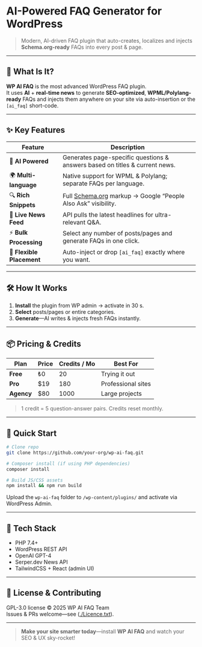 # AI-Powered FAQ Generator for WordPress  
> Modern, AI-driven FAQ plugin that auto-creates, localizes and injects **Schema.org-ready** FAQs into every post & page.


---

## 🚀 What Is It?

**WP AI FAQ** is the most advanced WordPress FAQ plugin.  
It uses **AI** + **real-time news** to generate **SEO-optimized**, **WPML/Polylang-ready** FAQs and injects them anywhere on your site via auto-insertion or the `[ai_faq]` short-code.

---

## ✨ Key Features

| Feature | Description |
|---------|-------------|
| 🤖 **AI Powered** | Generates page-specific questions & answers based on titles & current news. |
| 🌍 **Multi-language** | Native support for WPML & Polylang; separate FAQs per language. |
| 🔍 **Rich Snippets** | Full [Schema.org](https://schema.org) markup → Google “People Also Ask” visibility. |
| 📰 **Live News Feed** | API pulls the latest headlines for ultra-relevant Q&A. |
| ⚡ **Bulk Processing** | Select any number of posts/pages and generate FAQs in one click. |
| 🧩 **Flexible Placement** | Auto-inject or drop `[ai_faq]` exactly where you want. |

---

## 🛠️ How It Works

1. **Install** the plugin from WP admin → activate in 30 s.  
2. **Select** posts/pages or entire categories.  
3. **Generate**—AI writes & injects fresh FAQs instantly.  


---

## 📦 Pricing & Credits

| Plan | Price | Credits / Mo | Best For |
|------|-------|--------------|----------|
| **Free** | ₺0 | 20 | Trying it out |
| **Pro** | $19 | 180 | Professional sites |
| **Agency** | $80 | 1000 | Large projects |

> 1 credit = 5 question-answer pairs. Credits reset monthly.

---

## 🏁 Quick Start

```bash
# Clone repo
git clone https://github.com/your-org/wp-ai-faq.git

# Composer install (if using PHP dependencies)
composer install

# Build JS/CSS assets
npm install && npm run build
```

Upload the `wp-ai-faq` folder to `/wp-content/plugins/` and activate via WordPress Admin.

---

## 🧪 Tech Stack

* PHP 7.4+  
* WordPress REST API  
* OpenAI GPT-4  
* Serper.dev News API  
* TailwindCSS + React (admin UI)

---

## 📄 License & Contributing

GPL-3.0 license © 2025 WP AI FAQ Team  
Issues & PRs welcome—see ([./Licence.txt](https://www.gnu.org/licenses/gpl-3.0.html)).

---

> **Make your site smarter today**—install **WP AI FAQ** and watch your SEO & UX sky-rocket!
